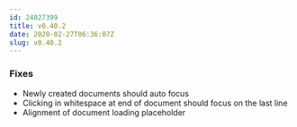 ```yaml
---
id: 24027399
title: v0.40.2
date: 2020-02-27T06:36:07Z
slug: v0.40.2
---
```

    
### Fixes

- Newly created documents should auto focus
- Clicking in whitespace at end of document should focus on the last line
- Alignment of document loading placeholder
      